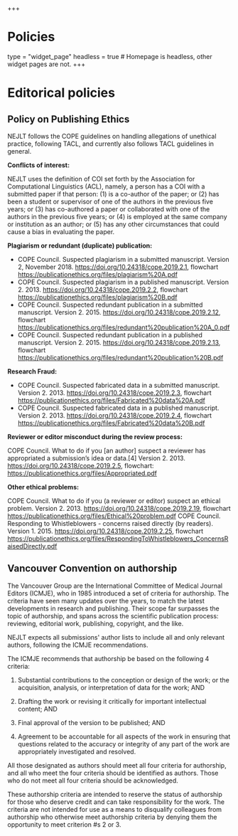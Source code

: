 +++
# Policies
type = "widget_page"
headless = true  # Homepage is headless, other widget pages are not.
+++

# Editorical policies

## Policy on Publishing Ethics

NEJLT follows the COPE guidelines on handling allegations of unethical practice, following TACL, and currently also follows TACL guidelines in general.


__Conflicts of interest:__

NEJLT uses the definition of COI set forth by the Association for Computational Linguistics (ACL), namely, a person has a COI with a submitted paper if that person:  (1) is a co-author of the paper; or (2) has been a student or supervisor of one of the authors in the previous five years; or (3) has co-authored a paper or collaborated with one of the authors in the previous five years; or (4) is employed at the same company or institution as an author; or (5) has any other circumstances that could cause a bias in evaluating the paper. 

__Plagiarism or redundant (duplicate) publication:__

* COPE Council.  Suspected plagiarism in a submitted manuscript.  Version 2, November 2018.  https://doi.org/10.24318/cope.2019.2.1, flowchart https://publicationethics.org/files/plagiarism%20A.pdf
* COPE Council. Suspected plagiarism in a published manuscript. Version 2. 2013. https://doi.org/10.24318/cope.2019.2.2, flowchart https://publicationethics.org/files/plagiarism%20B.pdf
* COPE Council. Suspected redundant publication in a submitted manuscript. Version 2. 2015. https://doi.org/10.24318/cope.2019.2.12, flowchart https://publicationethics.org/files/redundant%20publication%20A_0.pdf  
*  COPE Council. Suspected redundant publication in a published manuscript. Version 2. 2015.  https://doi.org/10.24318/cope.2019.2.13, flowchart https://publicationethics.org/files/redundant%20publication%20B.pdf

__Research Fraud:__
* COPE Council. Suspected fabricated data in a submitted manuscript. Version 2. 2013. https://doi.org/10.24318/cope.2019.2.3, flowchart https://publicationethics.org/files/Fabricated%20data%20A.pdf
* COPE Council. Suspected fabricated data in a published manuscript. Version 2. 2013. https://doi.org/10.24318/cope.2019.2.4, flowchart https://publicationethics.org/files/Fabricated%20data%20B.pdf

__Reviewer or editor misconduct during the review process:__

COPE Council. What to do if you [an author] suspect a reviewer has appropriated a submission’s idea or data.[4] Version 2. 2013. https://doi.org/10.24318/cope.2019.2.5, flowchart: https://publicationethics.org/files/Appropriated.pdf

__Other ethical problems:__

COPE Council. What to do if you (a reviewer or editor) suspect an ethical problem. Version 2. 2013. https://doi.org/10.24318/cope.2019.2.19, flowchart https://publicationethics.org/files/Ethical%20problem.pdf
COPE Council. Responding to Whistleblowers - concerns raised directly (by readers). Version 1. 2015. https://doi.org/10.24318/cope.2019.2.25, flowchart https://publicationethics.org/files/RespondingToWhistleblowers_ConcernsRaisedDirectly.pdf

## Vancouver Convention on authorship

The Vancouver Group are the International Committee of Medical Journal Editors (ICMJE), who in 1985 introduced a set of criteria for authorship. The criteria have seen many updates over the years, to match the latest developments in research and publishing. Their scope far surpasses the topic of authorship, and spans across the scientific publication process: reviewing, editorial work, publishing, copyright, and the like.

NEJLT expects all submissions' author lists to include all and only relevant authors, following the ICMJE recommendations.

The ICMJE recommends that authorship be based on the following 4 criteria:

1. Substantial contributions to the conception or design of the work; or the acquisition, analysis, or interpretation of data for the work; AND

2. Drafting the work or revising it critically for important intellectual content; AND

3. Final approval of the version to be published; AND

4. Agreement to be accountable for all aspects of the work in ensuring that questions related to the accuracy or integrity of any part of the work are appropriately investigated and resolved.

All those designated as authors should meet all four criteria for authorship, and all who meet the four criteria should be identified as authors. Those who do not meet all four criteria should be acknowledged.

These authorship criteria are intended to reserve the status of authorship for those who deserve credit and can take responsibility for the work. The criteria are not intended for use as a means to disqualify colleagues from authorship who otherwise meet authorship criteria by denying them the opportunity to meet criterion #s 2 or 3.